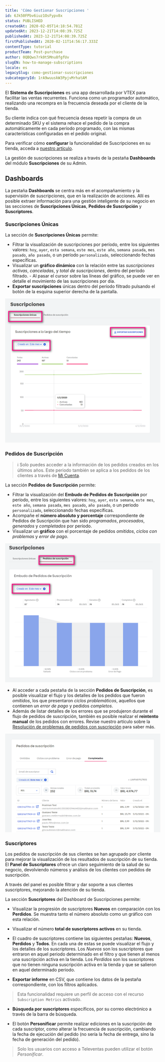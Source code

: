 ```yaml
---
title: 'Cómo Gestionar Suscripciones '
id: 6Jk50FPbv6iuz1OsFypv8x
status: PUBLISHED
createdAt: 2020-02-05T14:18:54.781Z
updatedAt: 2023-12-21T14:08:39.725Z
publishedAt: 2023-12-21T14:08:39.725Z
firstPublishedAt: 2020-02-11T14:56:17.333Z
contentType: tutorial
productTeam: Post-purchase
author: 0QBQws7rk0t5Mnu8fgfUv
slugEN: how-to-manage-subscriptions
locale: es
legacySlug: como-gestionar-suscripciones
subcategoryId: 1rA9wuuskW3PpjvMrhatAM
---
```


El **Sistema de Suscripciones** es una app desarrollada por VTEX para facilitar las ventas recurrentes. Funciona como un programador automático, realizando una recompra en la frecuencia deseada por el cliente de la tienda.

Su cliente indica con qué frecuencia desea repetir la compra de un determinado SKU y el sistema rehace el pedido de la compra automáticamente en cada período programado, con las mismas características configuradas en el pedido original. 

Para verificar cómo **configurar** la funcionalidad de Suscripciones en su tienda, acceda a [nuestro artículo](https://help.vtex.com/es/tutorial/como-configurar-assinatura-v2--1FA9dfE7vJqxBna9Nft5Sj).

La gestión de suscripciones se realiza a través de la pestaña **Dashboards** del módulo **Suscripciones** de su Admin.

## Dashboards

La pestaña **Dashboards** se centra más en el acompañamiento y la supervisión de suscripciones, que en la realización de acciones. Allí es posible extraer información para una gestión inteligente de su negocio en las secciones de **Suscripciones Únicas**, **Pedidos de Suscripción** y **Suscriptores**.    

### Suscripciones Únicas

La sección de **Suscripciones Únicas** permite: 

- Filtrar la visualización de suscripciones por período, entre los siguientes valores: `hoy`, `ayer`, `esta semana`, `este mes`, `este año`, `semana pasada`, `mes pasado`, `año pasado`, o un período `personalizado`, seleccionando fechas específicas. 
- Visualizar un **gráfico dinámico** con la relación entre las *suscripciones activas*, *canceladas*, y *total de suscripciones*, dentro del período filtrado. - Al pasar el cursor sobre las líneas del gráfico, se puede ver en detalle el movimiento de las suscripciones por día.   
- **Exportar suscripciones**  únicas dentro del período filtrado pulsando el botón de la esquina superior derecha de la pantalla.

![ES Dashboard Assinatura única](https://raw.githubusercontent.com/vtexdocs/help-center-content/refs/heads/main/docs/es/tutorials/Subscriptions/Subscription%20Guides/como-gestionar-suscripciones_1.png)

### Pedidos de Suscripción

>ℹ️ Solo puedes acceder a la información de los pedidos creados en los últimos años. Este periodo también se aplica a los pedidos de los clientes a través de [Mi Cuenta](https://help.vtex.com/es/tutorial/how-my-account-works--2BQ3GiqhqGJTXsWVuio3Xh).

La sección **Pedidos de Suscripción** permite: 

- Filtrar la visualización del **Embudo de Pedidos de Suscripción** por período, entre los siguientes valores: `hoy`, `ayer`, `esta semana`, `este mes`, `este año`, `semana pasada`, `mes pasado`, `año pasado`, o un periodo `personalizado`, seleccionando fechas específicas.  
- Acompañe el **número absoluto y porcentaje** correspondiente de Pedidos de Suscripción que han sido *programados*, *procesados*, *generados* y *completados* por período.  
- Visualizar un **gráfico** con el porcentaje de pedidos *omitidos*, *ciclos con problemas* y *error de pago*. 

![ES Dashboard Pedidos Assinatura](https://raw.githubusercontent.com/vtexdocs/help-center-content/refs/heads/main/docs/es/tutorials/Subscriptions/Subscription%20Guides/como-gestionar-suscripciones_2.png)

- Al acceder a cada pestaña de la sección **Pedidos de Suscripción**, es posible visualizar el flujo y los detalles de los pedidos que fueron *omitidos*, los que presentaron *ciclos problemáticos*, aquellos que contienen un *error de pago* y  pedidos *completos*.  
- Además de listar detalles de los errores que se produjeron durante el flujo de pedidos de suscripción, también es posible realizar el **reintento manual** de los pedidos con errores. Revise nuestro artículo sobre la [Resolución de problemas de  pedidos con suscripción](https://help.vtex.com/es/tutorial/como-solucionar-pedidos-de-assinatura-com-erros--uLL8AYBGdtAmbbdL5gRCf) para saber más. 

![pedidos_assinaturas_print_es](https://raw.githubusercontent.com/vtexdocs/help-center-content/refs/heads/main/docs/es/tutorials/Subscriptions/Subscription%20Guides/como-gestionar-suscripciones_3.png)

### Suscriptores

Los pedidos de suscripción de sus clientes se han agrupado por cliente para mejorar la visualización de los resultados de suscripción de su tienda. El **Panel de Suscriptores** ofrece un claro seguimiento de la salud de su negocio, devolviendo números y análisis de los clientes con pedidos de suscripción.

A través del panel es posible filtrar y dar soporte a sus clientes suscriptores, mejorando la atención de su tienda.

La sección **Suscriptores** del Dashboard de Suscripciones permite:

- Visualizar la progresión de suscriptores **Nuevos** en comparación con los **Perdidos**. Se muestra tanto el número absoluto como un gráfico con esta relación. 

- Visualizar el número **total de suscriptores activos** en su tienda.

- El cuadro de suscriptores contiene las siguientes pestañas: **Nuevos**, **Perdidos** y **Todos**. En cada una de estas se puede visualizar el flujo y los detalles de los suscriptores. Los *Nuevos* son los suscriptores que entraron en aquel periodo determinado en el filtro y que tienen al menos una suscripción activa en la tienda. Los *Perdidos* son los suscriptores que no tienen ninguna suscripción activa en la tienda y que se salieron en aquel determinado periodo.

- **Exportar informe** en CSV, que contiene los datos de la pestaña correspondiente, con los filtros aplicados. 
> Esta funcionalidad requiere un perfil de acceso con el recurso `Subscription Metrics` activado. 

- **Búsqueda por suscriptores** específicos, por su correo electrónico a través de la barra de búsqueda.

- El botón **Personificar** permite realizar ediciones en la suscripción de cada suscriptor, como alterar la frecuencia de suscripción, cambiando la fecha de ejecución del pedido (no sería la fecha de entrega, sino la fecha de generación del pedido). 

> Solo los usuarios con acceso a Televentas pueden utilizar el botón *Personificar*.
